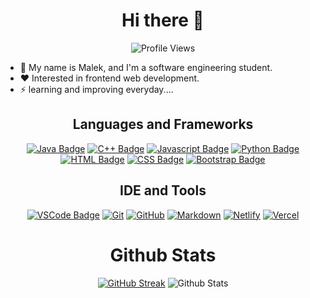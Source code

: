 
<div align="center">
  
<h1>Hi there 👋</h1>
  
![Profile Views](https://komarev.com/ghpvc/?username=MalekZy&color=blue&style=flat-square&label=PROFILE+VIEWS)
  
</div>

- 🔭 My name is Malek, and I'm a software engineering student.
- ❤️ Interested in frontend web development.
- ⚡ learning and improving everyday....

<h2 align="center">Languages and Frameworks</h2>

<div align="center">

[![Java Badge](https://img.shields.io/badge/Java-ED8B00?style=for-the-badge&logo=java&logoColor=white)](#) 
[![C++ Badge](https://img.shields.io/badge/c++-00599C?style=for-the-badge&logo=c%2B%2B&logoColor=white)](#)
[![Javascript Badge](https://img.shields.io/badge/JavaScript-F7DF1E?style=for-the-badge&logo=javascript&logoColor=black)](#)
[![Python Badge](https://img.shields.io/badge/Python-646464?style=for-the-badge&logo=python)](#)
[![HTML Badge](https://img.shields.io/badge/HTML5-E34F26?style=for-the-badge&logo=html5&logoColor=white)](#)
[![CSS Badge](https://img.shields.io/badge/CSS3-1572B6?style=for-the-badge&logo=css3&logoColor=white)](#)
[![Bootstrap Badge](https://img.shields.io/badge/Bootstrap-563D7C?style=for-the-badge&logo=bootstrap&logoColor=white)](#)

</div>

<h2 align="center"> IDE and Tools </h2>

<div align="center">
  
[![VSCode Badge](https://img.shields.io/badge/Visual%20Studio%20Code-0078d7?style=for-the-badge&logo=visualstudiocode&logoColor=white)](https://code.visualstudio.com/) 
[![Git](https://img.shields.io/badge/git-%23F05033.svg?style=for-the-badge&logo=git&logoColor=white)](https://git-scm.com/)
[![GitHub](https://img.shields.io/badge/github-%23121011.svg?style=for-the-badge&logo=github&logoColor=white)](https://github.com)
[![Markdown](https://img.shields.io/badge/Markdown-000000?style=for-the-badge&logo=markdown&logoColor=white)](https://www.markdownguide.org/)
[![Netlify](https://img.shields.io/badge/netlify-%23000000.svg?style=for-the-badge&logo=netlify&logoColor=#00C7B7)](https://www.netlify.com/)
[![Vercel](https://img.shields.io/badge/vercel-%23000000.svg?style=for-the-badge&logo=vercel&logoColor=white)](https://vercel.com/)
  
</div>

<h1 align="center"> Github Stats </h1>

<div align="center"> 
  
[![GitHub Streak](https://github-readme-streak-stats.herokuapp.com?user=MalekZy&hide_border=true&date_format=M%20j%5B%2C%20Y%5D&background=0D1117&currStreakNum=DDDDDD&sideNums=DDDDDD&dates=A6A3A3D4)](https://git.io/streak-stats)
![Github Stats](https://github-readme-stats.vercel.app/api?username=MalekZy&bg_color=0D1117&icon_color=fb8c00&show_icons=true&hide_border=true&theme=dark)
  
</div>

